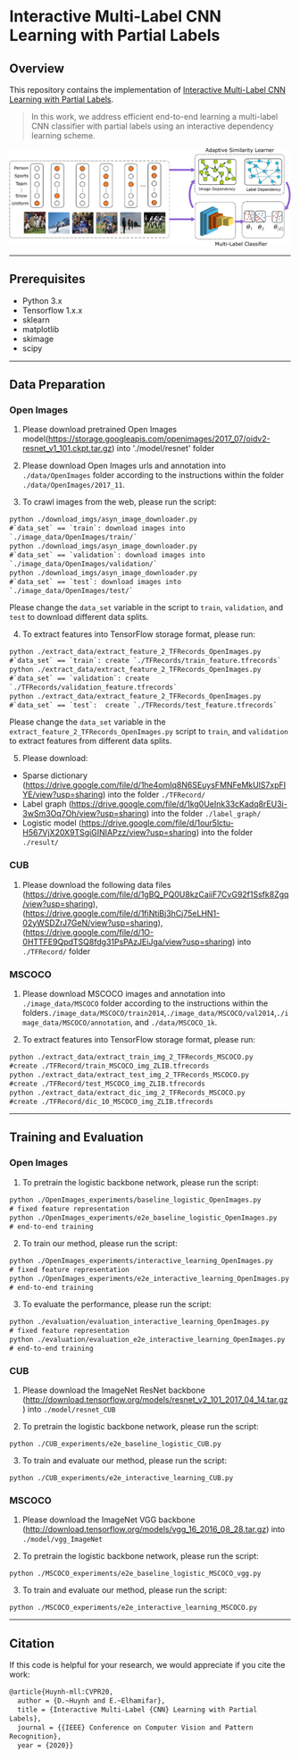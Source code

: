 # Interactive Multi-Label CNN Learning with Partial Labels

## Overview
This repository contains the implementation of [Interactive Multi-Label CNN Learning with Partial Labels](http://khoury.neu.edu/home/eelhami/publications/InteractiveCMLL-CVPR20.pdf).
> In this work, we address efficient end-to-end learning a multi-label CNN classifier with partial labels using an interactive dependency learning scheme.

![Image](https://github.com/hbdat/cvpr20_IMCL/raw/master/fig/interactive_sim_classifer.png)

---
## Prerequisites
+ Python 3.x
+ Tensorflow 1.x.x
+ sklearn
+ matplotlib
+ skimage
+ scipy

---
## Data Preparation

### Open Images

1) Please download pretrained Open Images model(https://storage.googleapis.com/openimages/2017_07/oidv2-resnet_v1_101.ckpt.tar.gz) into './model/resnet' folder

2) Please download Open Images urls and annotation into `./data/OpenImages` folder according to the instructions within the folder `./data/OpenImages/2017_11`.

3) To crawl images from the web, please run the script:
```
python ./download_imgs/asyn_image_downloader.py 					#`data_set` == `train`: download images into `./image_data/OpenImages/train/`
python ./download_imgs/asyn_image_downloader.py 					#`data_set` == `validation`: download images into `./image_data/OpenImages/validation/`
python ./download_imgs/asyn_image_downloader.py 					#`data_set` == `test`: download images into `./image_data/OpenImages/test/`
```
Please change the `data_set` variable in the script to `train`, `validation`, and `test` to download different data splits.

4) To extract features into TensorFlow storage format, please run:
```
python ./extract_data/extract_feature_2_TFRecords_OpenImages.py						#`data_set` == `train`: create `./TFRecords/train_feature.tfrecords`
python ./extract_data/extract_feature_2_TFRecords_OpenImages.py						#`data_set` == `validation`: create `./TFRecords/validation_feature.tfrecords`
python ./extract_data/extract_feature_2_TFRecords_OpenImages.py			        		#`data_set` == `test`:  create `./TFRecords/test_feature.tfrecords`
```
Please change the `data_set` variable in the `extract_feature_2_TFRecords_OpenImages.py` script to `train`, and `validation` to extract features from different data splits.

5) Please download: 
  + Sparse dictionary (https://drive.google.com/file/d/1he4omIq8N6SEuysFMNFeMkUlS7xpFIYE/view?usp=sharing) into the folder `./TFRecord/`
  + Label graph (https://drive.google.com/file/d/1kg0UeInk33cKadq8rEU3i-3wSm3Oq7Oh/view?usp=sharing) into the folder `./label_graph/`
  + Logistic model (https://drive.google.com/file/d/1our5lctu-H567VjX20X9TSgiGINIAPzz/view?usp=sharing) into the folder `./result/`

### CUB

1) Please download the following data files (https://drive.google.com/file/d/1gBQ_PQ0U8kzCaiiF7CvG92f1Ssfk8Zgq/view?usp=sharing), (https://drive.google.com/file/d/1fiNtiBj3hCj75eLHN1-02yWSDZrJ7GeN/view?usp=sharing), (https://drive.google.com/file/d/1O-0HTTFE9QpdTSQ8fdg31PsPAzJEiJga/view?usp=sharing) into `./TFRecord/` folder

### MSCOCO

1) Please download MSCOCO images and annotation into `./image_data/MSCOCO` folder according to the instructions within the folders`./image_data/MSCOCO/train2014`,`./image_data/MSCOCO/val2014`,`./image_data/MSCOCO/annotation`, and `./data/MSCOCO_1k`.

2) To extract features into TensorFlow storage format, please run:
```
python ./extract_data/extract_train_img_2_TFRecords_MSCOCO.py						#create ./TFRecord/train_MSCOCO_img_ZLIB.tfrecords
python ./extract_data/extract_test_img_2_TFRecords_MSCOCO.py						#create ./TFRecord/test_MSCOCO_img_ZLIB.tfrecords
python ./extract_data/extract_dic_img_2_TFRecords_MSCOCO.py							#create ./TFRecord/dic_10_MSCOCO_img_ZLIB.tfrecords
```

---
## Training and Evaluation

### Open Images

1) To pretrain the logistic backbone network, please run the script:
```
python ./OpenImages_experiments/baseline_logistic_OpenImages.py					# fixed feature representation
python ./OpenImages_experiments/e2e_baseline_logistic_OpenImages.py				# end-to-end training
```

2) To train our method, please run the script:
```
python ./OpenImages_experiments/interactive_learning_OpenImages.py				# fixed feature representation
python ./OpenImages_experiments/e2e_interactive_learning_OpenImages.py			# end-to-end training
```

3) To evaluate the performance, please run the script:
```
python ./evaluation/evaluation_interactive_learning_OpenImages.py				# fixed feature representation
python ./evaluation/evaluation_e2e_interactive_learning_OpenImages.py			# end-to-end training
```

### CUB
1) Please download the ImageNet ResNet backbone (http://download.tensorflow.org/models/resnet_v2_101_2017_04_14.tar.gz) into `./model/resnet_CUB`

2) To pretrain the logistic backbone network, please run the script:
```
python ./CUB_experiments/e2e_baseline_logistic_CUB.py
```

3) To train and evaluate our method, please run the script:
```
python ./CUB_experiments/e2e_interactive_learning_CUB.py
```

### MSCOCO

1) Please download the ImageNet VGG backbone (http://download.tensorflow.org/models/vgg_16_2016_08_28.tar.gz) into `./model/vgg_ImageNet`

2) To pretrain the logistic backbone network, please run the script:
```
python ./MSCOCO_experiments/e2e_baseline_logistic_MSCOCO_vgg.py
```

3) To train and evaluate our method, please run the script:
```
python ./MSCOCO_experiments/e2e_interactive_learning_MSCOCO.py
```

---
## Citation
If this code is helpful for your research, we would appreciate if you cite the work:
```
@article{Huynh-mll:CVPR20,
  author = {D.~Huynh and E.~Elhamifar},
  title = {Interactive Multi-Label {CNN} Learning with Partial Labels},
  journal = {{IEEE} Conference on Computer Vision and Pattern Recognition},
  year = {2020}}
```
